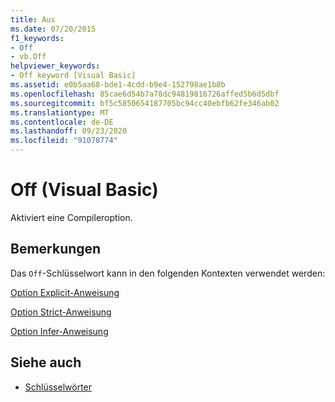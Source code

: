 ```yaml
---
title: Aus
ms.date: 07/20/2015
f1_keywords:
- Off
- vb.Off
helpviewer_keywords:
- Off keyword [Visual Basic]
ms.assetid: e0b5aa68-bde1-4cdd-b9e4-152798ae1b8b
ms.openlocfilehash: 85cae6d54b7a78dc94819816726affed5b6d5dbf
ms.sourcegitcommit: bf5c5850654187705bc94cc40ebfb62fe346ab02
ms.translationtype: MT
ms.contentlocale: de-DE
ms.lasthandoff: 09/23/2020
ms.locfileid: "91078774"
---
```

# <a name="off-visual-basic"></a>Off (Visual Basic)

Aktiviert eine Compileroption.  
  
## <a name="remarks"></a>Bemerkungen  

 Das `Off`-Schlüsselwort kann in den folgenden Kontexten verwendet werden:  
  
 [Option Explicit-Anweisung](../language-reference/statements/option-explicit-statement.md)  
  
 [Option Strict-Anweisung](../language-reference/statements/option-strict-statement.md)  
  
 [Option Infer-Anweisung](../language-reference/statements/option-infer-statement.md)  
  
## <a name="see-also"></a>Siehe auch

- [Schlüsselwörter](../language-reference/keywords/index.md)
